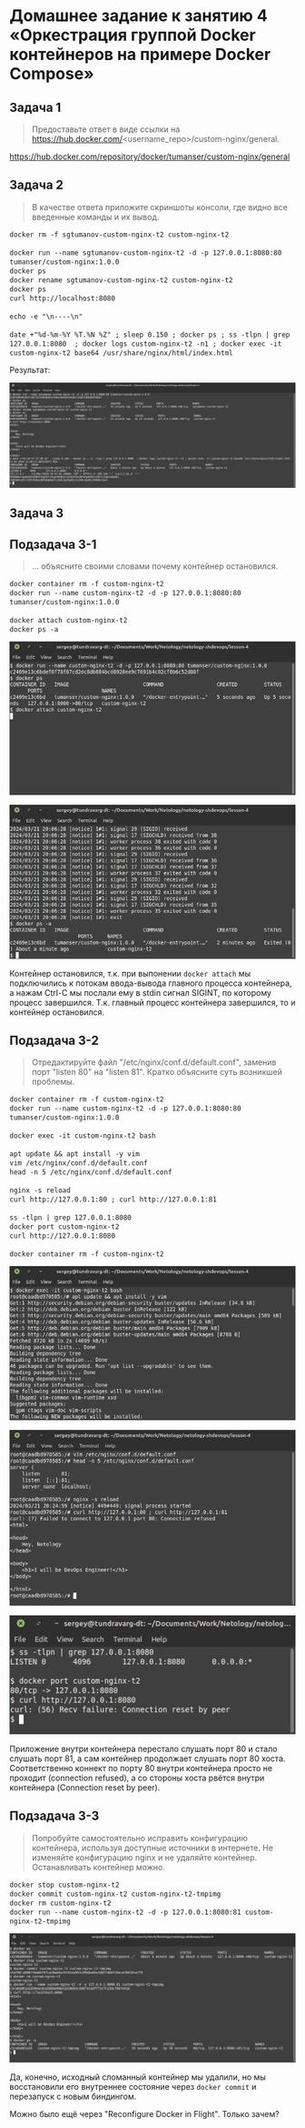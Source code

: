 # Домашнее задание к занятию 4 «Оркестрация группой Docker контейнеров на примере Docker Compose»



## Задача 1


> Предоставьте ответ в виде ссылки на https://hub.docker.com/<username_repo>/custom-nginx/general.

https://hub.docker.com/repository/docker/tumanser/custom-nginx/general




## Задача 2


> В качестве ответа приложите скриншоты консоли, где видно все введенные команды и их вывод.

```shell
docker rm -f sgtumanov-custom-nginx-t2 custom-nginx-t2

docker run --name sgtumanov-custom-nginx-t2 -d -p 127.0.0.1:8080:80 tumanser/custom-nginx:1.0.0
docker ps
docker rename sgtumanov-custom-nginx-t2 custom-nginx-t2
docker ps
curl http://localhost:8080

echo -e "\n----\n"

date +"%d-%m-%Y %T.%N %Z" ; sleep 0.150 ; docker ps ; ss -tlpn | grep 127.0.0.1:8080  ; docker logs custom-nginx-t2 -n1 ; docker exec -it custom-nginx-t2 base64 /usr/share/nginx/html/index.html
```

Результат:

![Результат](task-2.jpg "Результат")



## Задача 3


## Подзадача 3-1


> ... объясните своими словами почему контейнер остановился.

```shell
docker container rm -f custom-nginx-t2
docker run --name custom-nginx-t2 -d -p 127.0.0.1:8080:80 tumanser/custom-nginx:1.0.0

docker attach custom-nginx-t2
docker ps -a
```

![Результат](task-3-1-1.jpg "Результат")

![Результат](task-3-1-2.jpg "Результат")

Контейнер остановился, т.к. при выпонении `docker attach` мы подключились к потокам ввода-вывода главного процесса контейнера,
а нажам Ctrl-C мы послали ему в stdin сигнал SIGINT, по которому процесс завершился.
Т.к. главный процесс контейнера завершился, то и контейнер остановился.


## Подзадача 3-2


> Отредактируйте файл "/etc/nginx/conf.d/default.conf", заменив порт "listen 80" на "listen 81".
> Кратко объясните суть возникшей проблемы.

```shell
docker container rm -f custom-nginx-t2
docker run --name custom-nginx-t2 -d -p 127.0.0.1:8080:80 tumanser/custom-nginx:1.0.0

docker exec -it custom-nginx-t2 bash

apt update && apt install -y vim
vim /etc/nginx/conf.d/default.conf
head -n 5 /etc/nginx/conf.d/default.conf

nginx -s reload
curl http://127.0.0.1:80 ; curl http://127.0.0.1:81

ss -tlpn | grep 127.0.0.1:8080
docker port custom-nginx-t2
curl http://127.0.0.1:8080

docker container rm -f custom-nginx-t2
```

![Результат](task-3-2-1.jpg "Результат")

![Результат](task-3-2-2.jpg "Результат")

![Результат](task-3-2-3.jpg "Результат")

Приложение внутри контейнера перестало слушать порт 80 и стало слушать порт 81, 
а сам контейнер продолжает слушать порт 80 хоста.
Соответственно коннект по порту 80 внутри контейнера просто не проходит (connection refused),
а со стороны хоста рвётся внутри контейнера (Connection reset by peer).


## Подзадача 3-3


> Попробуйте самостоятельно исправить конфигурацию контейнера, используя доступные источники в интернете. Не изменяйте конфигурацию nginx и не удаляйте контейнер. Останавливать контейнер можно.

```shell
docker stop custom-nginx-t2
docker commit custom-nginx-t2 custom-nginx-t2-tmpimg
docker rm custom-nginx-t2
docker run --name custom-nginx-t2 -d -p 127.0.0.1:8080:81 custom-nginx-t2-tmpimg
```

![Результат](task-3-3-1.jpg "Результат")

Да, конечно, исходный сломанный контейнер мы удалили,
но мы восстановили его внутреннее состояние через `docker commit` и перезапуск с новым биндингом.

Можно было ещё через "Reconfigure Docker in Flight".
Только зачем?
